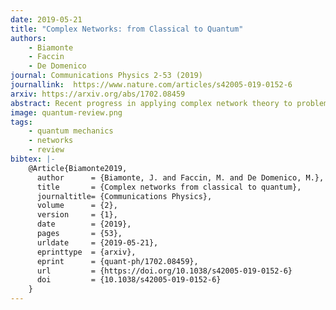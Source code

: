 ```yaml
---
date: 2019-05-21
title: "Complex Networks: from Classical to Quantum"
authors:
    - Biamonte
    - Faccin
    - De Domenico
journal: Communications Physics 2-53 (2019)
journallink:  https://www.nature.com/articles/s42005-019-0152-6
arxiv: https://arxiv.org/abs/1702.08459
abstract: Recent progress in applying complex network theory to problems faced in quantum information and computation has resulted in a beneficial crossover between two fields. Complex network methods have successfully been used to characterize quantum walk and transport models, entangled communication networks, graph theoretic models of emergent space-time and in detecting community structure in quantum systems. Information physics is setting the stage for a theory of complex and networked systems with quantum information-inspired methods appearing in complex network science, including information-theoretic distance and correlation measures for network characterization. Novel quantum induced effects have been predicted in random graphs---where edges represent entangled links---and quantum computer algorithms have recently been proposed to offer super-polynomial enhancement for several network and graph theoretic problems. Here we review the results at the cutting edge, pinpointing the similarities and reconciling the differences found in the series of results at the intersection of these two fields.
image: quantum-review.png
tags:
    - quantum mechanics
    - networks
    - review
bibtex: |-
    @Article{Biamonte2019,
      author      = {Biamonte, J. and Faccin, M. and De Domenico, M.},
      title       = {Complex networks from classical to quantum},
      journaltitle= {Communications Physics},
      volume      = {2},
      version     = {1},
      date        = {2019},
      pages       = {53},
      urldate     = {2019-05-21},
      eprinttype  = {arxiv},
      eprint      = {quant-ph/1702.08459},
      url         = {https://doi.org/10.1038/s42005-019-0152-6}
      doi         = {10.1038/s42005-019-0152-6}
    }
---
```

